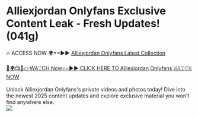 # Alliexjordan Onlyfans Exclusive Content Leak - Fresh Updates! (041g)

🔥 ACCESS NOW 🌍==►► <a href="https://tinyurl.com/kvy9nzfs" rel="nofollow">Alliexjordan Onlyfans Latest Collection</a>
<br><br>
[🔴🌍📺📱👉WA𝚃CH Now==►► CLICK HERE TO Alliexjordan Onlyfans 𝚆𝙰𝚃𝙲𝙷 NOW](https://tinyurl.com/kvy9nzfs)
<br><br>
Unlock Alliexjordan Onlyfans's private videos and photos today! Dive into the newest 2025 content updates and explore exclusive material you won’t find anywhere else.
<br>
<a href="https://tinyurl.com/kvy9nzfs" rel="nofollow" data-target="animated-image.originalLink"><img src="https://camo.githubusercontent.com/8a4f000d20f83aca3bf7ec5f350d767afa0574a8a352519fd8cfa583a6f93a33/68747470733a2f2f692e696d6775722e636f6d2f644a486b345a712e676966" data-canonical-src="https://i.imgur.com/dJHk4Zq.gif" style="max-width: 100%; display: inline-block;" data-target="animated-image.originalImage"></a>
<br>
